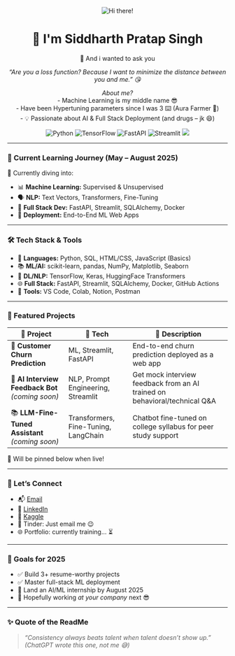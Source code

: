 <p align="center">
  <img src="https://img.shields.io/badge/Hi%20there!-👋-blueviolet" alt="Hi there!"/>  
</p>

<h1 align="center">
  👋 I'm Siddharth Pratap Singh
</h1>

<p align="center">
  🚀 And i wanted to ask you
</p>

<p align="center">
  <i>“Are you a loss function? Because I want to minimize the distance between you and me.” 😘</i>
</p>
<p align="center">
  <i>About me?</i><br>
   - Machine Learning is my middle name 😎 <br> 
  - Have been Hypertuning parameters since I was 3 ⌨️ (Aura Farmer 🗿)<br>
- 💡 Passionate about AI & Full Stack Deployment (and drugs – jk 😄)
</p>

<p align="center">
  <img src="https://img.shields.io/badge/Python-3776AB?style=for-the-badge&logo=python&logoColor=white" alt="Python"/>
  <img src="https://img.shields.io/badge/TensorFlow-FF6F00?style=for-the-badge&logo=tensorflow&logoColor=white" alt="TensorFlow"/>
  <img src="https://img.shields.io/badge/FastAPI-009688?style=for-the-badge&logo=fastapi&logoColor=white" alt="FastAPI"/>
  <img src="https://img.shields.io/badge/Streamlit-FF4B4B?style=for-the-badge&logo=streamlit&logoColor=white" alt="Streamlit"/>
  <img src="https://img.shields.io/badge/Docker-2496ED?style=for-the-badge&logo=docker&logoColor=white"/>
</p>


---

### 🚀 Current Learning Journey (May – August 2025)

🧠 Currently diving into:
- 📊 **Machine Learning:** Supervised & Unsupervised  
- 🗣️ **NLP:** Text Vectors, Transformers, Fine-Tuning  
- 🧱 **Full Stack Dev:** FastAPI, Streamlit, SQLAlchemy, Docker  
- 🚢 **Deployment:** End-to-End ML Web Apps  
---

### 🛠️ Tech Stack & Tools

- 🐍 **Languages:** Python, SQL, HTML/CSS, JavaScript (Basics)  
- 📚 **ML/AI:** scikit-learn, pandas, NumPy, Matplotlib, Seaborn  
- 🤖 **DL/NLP:** TensorFlow, Keras, HuggingFace Transformers  
- 🌐 **Full Stack:** FastAPI, Streamlit, SQLAlchemy, Docker, GitHub Actions  
- 🧰 **Tools:** VS Code, Colab, Notion, Postman  

---

### 📌 Featured Projects

| 🚀 Project | 🔧 Tech | 📝 Description |
|-----------|--------|----------------|
| 🧠 **Customer Churn Prediction** | ML, Streamlit, FastAPI | End-to-end churn prediction deployed as a web app |
| 💬 **AI Interview Feedback Bot** *(coming soon)* | NLP, Prompt Engineering, Streamlit | Get mock interview feedback from an AI trained on behavioral/technical Q&A |
| 📚 **LLM-Fine-Tuned Assistant** *(coming soon)* | Transformers, Fine-Tuning, LangChain | Chatbot fine-tuned on college syllabus for peer study support |

🔗 Will be pinned below when live!

---

### 📣 Let’s Connect

- 📬 [Email](mailto:siddharthsingh10454@gmail.com)  
- 💼 [LinkedIn](https://www.linkedin.com/in/siddharth-pratap-singh-5b12ba203/)  
- 🐍 [Kaggle](https://www.kaggle.com/siddhar1h)  
- 💌 Tinder: Just email me 😉  
- 🌐 Portfolio: currently training... ⏳  

---

### 🌟 Goals for 2025

- ✅ Build 3+ resume-worthy projects  
- ✅ Master full-stack ML deployment  
- 🚀 Land an AI/ML internship by August 2025  
- 🏢 Hopefully working *at your company* next 😎  

---

### ✨ Quote of the ReadMe

> _“Consistency always beats talent when talent doesn’t show up.”_  
> *(ChatGPT wrote this one, not me 😅)*  
